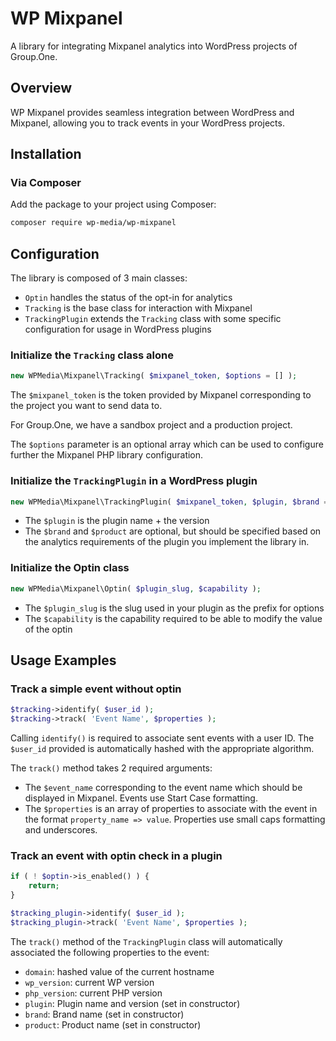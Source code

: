 # WP Mixpanel

A library for integrating Mixpanel analytics into WordPress projects of Group.One.

## Overview

WP Mixpanel provides seamless integration between WordPress and Mixpanel, allowing you to track events in your WordPress projects.

## Installation

### Via Composer

Add the package to your project using Composer:

```bash
composer require wp-media/wp-mixpanel
```

## Configuration

The library is composed of 3 main classes:
- `Optin` handles the status of the opt-in for analytics
- `Tracking` is the base class for interaction with Mixpanel
- `TrackingPlugin` extends the `Tracking` class with some specific configuration for usage in WordPress plugins

### Initialize the `Tracking` class alone

```php
new WPMedia\Mixpanel\Tracking( $mixpanel_token, $options = [] );

```

The `$mixpanel_token` is the token provided by Mixpanel corresponding to the project you want to send data to.

For Group.One, we have a sandbox project and a production project.

The `$options` parameter is an optional array which can be used to configure further the Mixpanel PHP library configuration.

### Initialize the `TrackingPlugin` in a WordPress plugin

```php
new WPMedia\Mixpanel\TrackingPlugin( $mixpanel_token, $plugin, $brand = '', $product = '' );
```

- The `$plugin` is the plugin name + the version
- The `$brand` and `$product` are optional, but should be specified based on the analytics requirements of the plugin you implement the library in.

### Initialize the Optin class

```php
new WPMedia\Mixpanel\Optin( $plugin_slug, $capability );
```

- The `$plugin_slug` is the slug used in your plugin as the prefix for options
- The `$capability` is the capability required to be able to modify the value of the optin

## Usage Examples

### Track a simple event without optin

```php
$tracking->identify( $user_id );
$tracking->track( 'Event Name', $properties );
```

Calling `identify()` is required to associate sent events with a user ID. The `$user_id` provided is automatically hashed with the appropriate algorithm.

The `track()` method takes 2 required arguments:
- The `$event_name` corresponding to the event name which should be displayed in Mixpanel. Events use Start Case formatting.
- The `$properties` is an array of properties to associate with the event in the format `property_name => value`. Properties use small caps formatting and underscores.

### Track an event with optin check in a plugin

```php
if ( ! $optin->is_enabled() ) {
    return;
}

$tracking_plugin->identify( $user_id );
$tracking_plugin->track( 'Event Name', $properties );
```

The `track()` method of the `TrackingPlugin` class will automatically associated the following properties to the event:
- `domain`: hashed value of the current hostname
- `wp_version`: current WP version
- `php_version`: current PHP version
- `plugin`: Plugin name and version (set in constructor)
- `brand`: Brand name (set in constructor)
- `product`: Product name (set in constructor)
